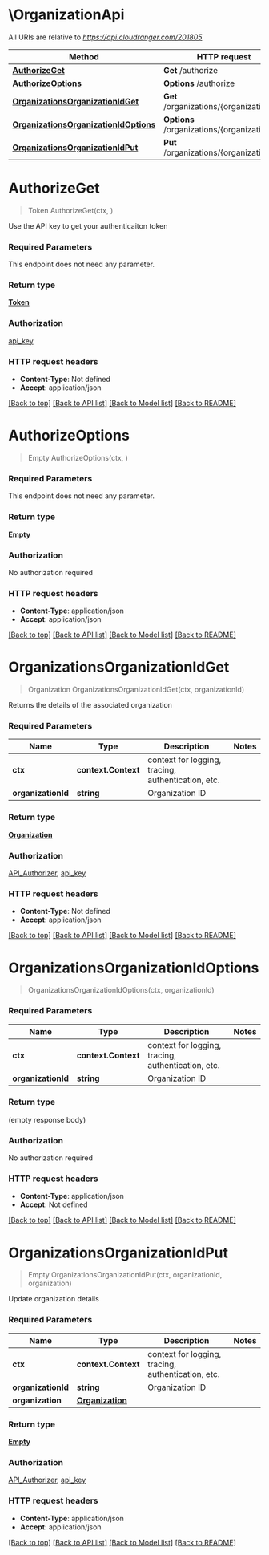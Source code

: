 # \OrganizationApi

All URIs are relative to *https://api.cloudranger.com/201805*

Method | HTTP request | Description
------------- | ------------- | -------------
[**AuthorizeGet**](OrganizationApi.md#AuthorizeGet) | **Get** /authorize | 
[**AuthorizeOptions**](OrganizationApi.md#AuthorizeOptions) | **Options** /authorize | 
[**OrganizationsOrganizationIdGet**](OrganizationApi.md#OrganizationsOrganizationIdGet) | **Get** /organizations/{organization_id} | 
[**OrganizationsOrganizationIdOptions**](OrganizationApi.md#OrganizationsOrganizationIdOptions) | **Options** /organizations/{organization_id} | 
[**OrganizationsOrganizationIdPut**](OrganizationApi.md#OrganizationsOrganizationIdPut) | **Put** /organizations/{organization_id} | 


# **AuthorizeGet**
> Token AuthorizeGet(ctx, )


Use the API key to get your authenticaiton token

### Required Parameters
This endpoint does not need any parameter.

### Return type

[**Token**](Token.md)

### Authorization

[api_key](../README.md#api_key)

### HTTP request headers

 - **Content-Type**: Not defined
 - **Accept**: application/json

[[Back to top]](#) [[Back to API list]](../README.md#documentation-for-api-endpoints) [[Back to Model list]](../README.md#documentation-for-models) [[Back to README]](../README.md)

# **AuthorizeOptions**
> Empty AuthorizeOptions(ctx, )


### Required Parameters
This endpoint does not need any parameter.

### Return type

[**Empty**](empty.md)

### Authorization

No authorization required

### HTTP request headers

 - **Content-Type**: application/json
 - **Accept**: application/json

[[Back to top]](#) [[Back to API list]](../README.md#documentation-for-api-endpoints) [[Back to Model list]](../README.md#documentation-for-models) [[Back to README]](../README.md)

# **OrganizationsOrganizationIdGet**
> Organization OrganizationsOrganizationIdGet(ctx, organizationId)


Returns the details of the associated organization

### Required Parameters

Name | Type | Description  | Notes
------------- | ------------- | ------------- | -------------
 **ctx** | **context.Context** | context for logging, tracing, authentication, etc.
  **organizationId** | **string**| Organization ID | 

### Return type

[**Organization**](Organization.md)

### Authorization

[API_Authorizer](../README.md#API_Authorizer), [api_key](../README.md#api_key)

### HTTP request headers

 - **Content-Type**: Not defined
 - **Accept**: application/json

[[Back to top]](#) [[Back to API list]](../README.md#documentation-for-api-endpoints) [[Back to Model list]](../README.md#documentation-for-models) [[Back to README]](../README.md)

# **OrganizationsOrganizationIdOptions**
> OrganizationsOrganizationIdOptions(ctx, organizationId)


### Required Parameters

Name | Type | Description  | Notes
------------- | ------------- | ------------- | -------------
 **ctx** | **context.Context** | context for logging, tracing, authentication, etc.
  **organizationId** | **string**| Organization ID | 

### Return type

 (empty response body)

### Authorization

No authorization required

### HTTP request headers

 - **Content-Type**: application/json
 - **Accept**: Not defined

[[Back to top]](#) [[Back to API list]](../README.md#documentation-for-api-endpoints) [[Back to Model list]](../README.md#documentation-for-models) [[Back to README]](../README.md)

# **OrganizationsOrganizationIdPut**
> Empty OrganizationsOrganizationIdPut(ctx, organizationId, organization)


Update organization details

### Required Parameters

Name | Type | Description  | Notes
------------- | ------------- | ------------- | -------------
 **ctx** | **context.Context** | context for logging, tracing, authentication, etc.
  **organizationId** | **string**| Organization ID | 
  **organization** | [**Organization**](Organization.md)|  | 

### Return type

[**Empty**](empty.md)

### Authorization

[API_Authorizer](../README.md#API_Authorizer), [api_key](../README.md#api_key)

### HTTP request headers

 - **Content-Type**: application/json
 - **Accept**: application/json

[[Back to top]](#) [[Back to API list]](../README.md#documentation-for-api-endpoints) [[Back to Model list]](../README.md#documentation-for-models) [[Back to README]](../README.md)

